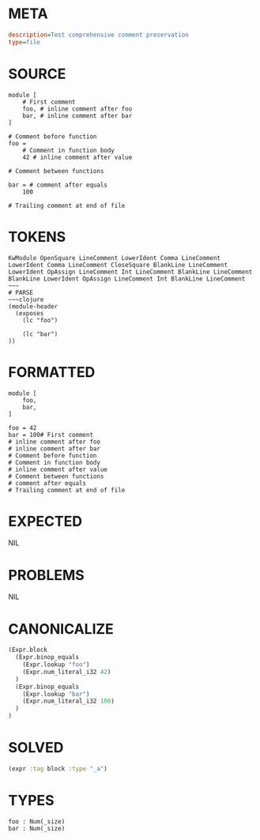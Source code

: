 # META
~~~ini
description=Test comprehensive comment preservation
type=file
~~~
# SOURCE
~~~roc
module [
    # First comment
    foo, # inline comment after foo
    bar, # inline comment after bar
]

# Comment before function
foo = 
    # Comment in function body
    42 # inline comment after value

# Comment between functions

bar = # comment after equals
    100

# Trailing comment at end of file
~~~
# TOKENS
~~~text
KwModule OpenSquare LineComment LowerIdent Comma LineComment LowerIdent Comma LineComment CloseSquare BlankLine LineComment LowerIdent OpAssign LineComment Int LineComment BlankLine LineComment BlankLine LowerIdent OpAssign LineComment Int BlankLine LineComment ~~~
# PARSE
~~~clojure
(module-header
  (exposes
    (lc "foo")

    (lc "bar")
))
~~~
# FORMATTED
~~~roc
module [
	foo,
	bar,
]

foo = 42
bar = 100# First comment
# inline comment after foo
# inline comment after bar
# Comment before function
# Comment in function body
# inline comment after value
# Comment between functions
# comment after equals
# Trailing comment at end of file
~~~
# EXPECTED
NIL
# PROBLEMS
NIL
# CANONICALIZE
~~~clojure
(Expr.block
  (Expr.binop_equals
    (Expr.lookup "foo")
    (Expr.num_literal_i32 42)
  )
  (Expr.binop_equals
    (Expr.lookup "bar")
    (Expr.num_literal_i32 100)
  )
)
~~~
# SOLVED
~~~clojure
(expr :tag block :type "_a")
~~~
# TYPES
~~~roc
foo : Num(_size)
bar : Num(_size)
~~~
